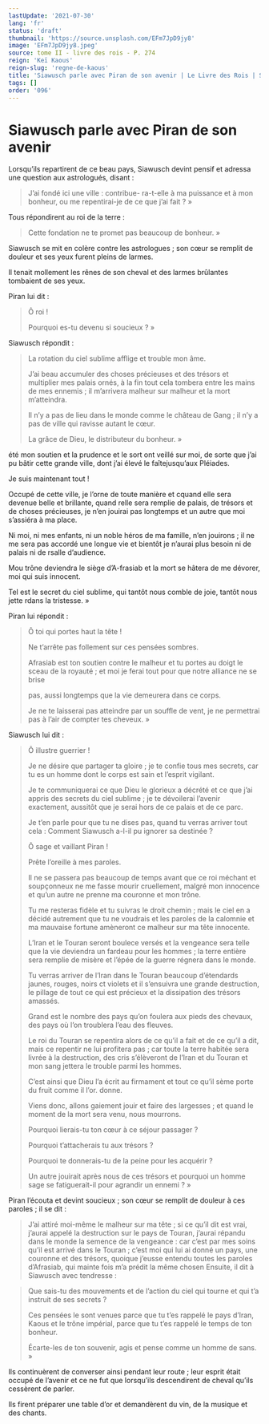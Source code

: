 ```yaml
---
lastUpdate: '2021-07-30'
lang: 'fr'
status: 'draft'
thumbnail: 'https://source.unsplash.com/EFm7JpD9jy8'
image: 'EFm7JpD9jy8.jpeg'
source: tome II - livre des rois - P. 274
reign: 'Keï Kaous'
reign-slug: 'regne-de-kaous'
title: 'Siawusch parle avec Piran de son avenir | Le Livre des Rois | Shâhnâmeh'
tags: []
order: '096'
---
```


<!-- LTeX: language=fr -->

# Siawusch parle avec Piran de son avenir

Lorsqu’ils repartirent de ce beau pays, Siawusch devint pensif et adressa une question aux astrologués, disant :

> J’ai fondé ici une ville : contribue-
ra-t-elle à ma puissance et à mon bonheur, ou me repentirai-je de ce que j’ai fait ? »

Tous répondirent au roi de la terre :

> Cette fondation ne te promet pas beaucoup de bonheur. »

Siawusch se mit en colère contre les astrologues ; son cœur se remplit de douleur et ses yeux furent pleins de larmes.

Il tenait mollement les rênes de son cheval et des larmes brûlantes tombaient de ses yeux.

Piran lui dit :

> Ô roi !
>
> Pourquoi es-tu devenu si soucieux ? »

Siawusch répondit :

> La rotation du ciel sublime afflige et trouble mon âme.
>
> J’ai beau accumuler des choses précieuses et des trésors et multiplier mes palais ornés, à la fin tout cela tombera entre les mains de mes ennemis ; il m’arrivera malheur sur malheur et la mort m’atteindra.
>
> Il n’y a pas de lieu dans le monde comme le château de Gang ; il n’y a pas de ville qui ravisse autant le cœur.
>
> La grâce de Dieu, le distributeur du bonheur. »

été mon soutien et la prudence et le sort ont veillé sur moi, de sorte que j’ai pu bâtir cette grande ville, dont j’ai élevé le faîtejusqu’aux Pléiades.

Je suis maintenant tout !

Occupé de cette ville, je l’orne de toute manière et cquand elle sera devenue belle et brillante, quand relle sera remplie de palais, de trésors et de choses précieuses, je n’en jouirai pas longtemps et un autre que moi s’assiéra à ma place.

Ni moi, ni mes enfants, ni un noble héros de ma famille, n’en jouirons ; il ne me sera pas accordé une longue vie et bientôt je n’aurai plus besoin ni de palais ni de rsalle d’audience.

Mou trône deviendra le siège d’A-frasiab et la mort se hâtera de me dévorer, moi qui suis innocent.

Tel est le secret du ciel sublime, qui tantôt nous comble de joie, tantôt nous jette rdans la tristesse. »

Piran lui répondit :

> Ô toi qui portes haut la tête !
>
> Ne t’arrête pas follement sur ces pensées sombres.
>
> Afrasiab est ton soutien contre le malheur et tu portes au doigt le sceau de la royauté ; et moi je ferai tout pour que notre alliance ne se brise
>
> pas, aussi longtemps que la vie demeurera dans ce corps.
>
> Je ne te laisserai pas atteindre par un souffle de vent, je ne permettrai pas à l’air de compter tes cheveux. »

Siawusch lui dit :

> Ô illustre guerrier !
>
> Je ne désire que partager ta gloire ; je te confie tous mes secrets, car tu es un homme dont le corps est sain et l’esprit vigilant.
>
> Je te communiquerai ce que Dieu le glorieux a décrété et ce que j’ai appris des secrets du ciel sublime ; je te dévoilerai l’avenir exactement, aussitôt que je serai hors de ce palais et de ce parc.
>
> Je t’en parle pour que tu ne dises pas, quand tu verras arriver tout cela : Comment Siawusch a-l-il pu ignorer sa destinée ?
>
> Ô sage et vaillant Piran !
>
> Prête l’oreille à mes paroles.
>
> Il ne se passera pas beaucoup de temps avant que ce roi méchant et soupçonneux ne me fasse mourir cruellement, malgré mon innocence et qu’un autre ne prenne ma couronne et mon trône.
>
> Tu me resteras fidèle et tu suivras le droit chemin ; mais le ciel en a décidé autrement que tu ne voudrais et les paroles de la calomnie et ma mauvaise fortune amèneront ce malheur sur ma tête innocente.
>
> L’Iran et le Touran seront boulece versés et la vengeance sera telle que la vie deviendra un fardeau pour les hommes ; la terre entière sera remplie de misère et l’épée de la guerre régnera dans le monde.
>
> Tu verras arriver de l’Iran dans le Touran beaucoup d’étendards jaunes, rouges, noirs ct violets et il s’ensuivra une grande destruction, le pillage de tout ce qui est précieux et la dissipation des trésors amassés.
>
> Grand est le nombre des pays qu’on foulera aux pieds des chevaux, des pays où l’on troublera l’eau des fleuves.
>
> Le roi du Touran se repentira alors de ce qu’il a fait et de ce qu’il a dit, mais ce repentir ne lui profitera pas ; car toute la terre habitée sera livrée à la destruction, des cris s’élèveront de l’Iran et du Touran et mon sang jettera le trouble parmi les hommes.
>
> C’est ainsi que Dieu l’a écrit au firmament et tout ce qu’il sème porte du fruit comme il l’or. donne.
>
> Viens donc, allons gaiement jouir et faire des largesses ; et quand le moment de la mort sera venu, nous mourrons.
>
> Pourquoi lierais-tu ton cœur à ce séjour passager ?
>
> Pourquoi t’attacherais tu aux trésors ?
>
> Pourquoi te donnerais-tu de la peine pour les acquérir ?
>
> Un autre jouirait après nous de ces trésors et pourquoi un homme sage se fatiguerait-il pour agrandir un ennemi ? »

Piran l’écouta et devint soucieux ; son cœur se remplit de douleur à ces paroles ; il se dit :

> J’ai attiré moi-même le malheur sur ma tête ; si ce qu’il dit est vrai, j’aurai appelé la destruction sur le pays de Touran, j’aurai répandu dans le monde la semence de la vengeance : car c’est par mes soins qu’il est arrivé dans le Touran ; c’est moi qui lui ai donné un pays, une couronne et des trésors, quoique j’eusse entendu toutes les paroles d’Afrasiab, qui mainte fois m’a prédit la même chosen Ensuite, il dit à Siawusch avec tendresse :

> Que sais-tu des mouvements et de l’action du ciel qui tourne et qui t’a instruit de ses secrets ?
>
> Ces pensées le sont venues parce que tu t’es rappelé le pays d’Iran, Kaous et le trône impérial, parce que tu t’es rappelé le temps de ton bonheur.
>
> Écarte-les de ton souvenir, agis et pense comme un homme de sans. »

Ils continuèrent de converser ainsi pendant leur route ; leur esprit était occupé de l’avenir et ce ne fut que lorsqu’ils descendirent de cheval qu’ils cessèrent de parler.

Ils firent préparer une table d’or et demandèrent du vin, de la musique et des chants.
